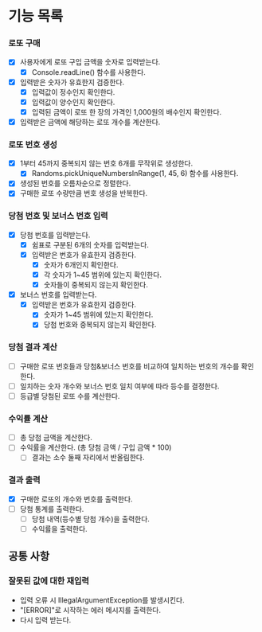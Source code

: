 # 기능 목록

### 로또 구매

- [x] 사용자에게 로또 구입 금액을 숫자로 입력받는다.
    - [x] Console.readLine() 함수를 사용한다.
- [x] 입력받은 숫자가 유효한지 검증한다.
    - [x] 입력값이 정수인지 확인한다.
    - [x] 입력값이 양수인지 확인한다.
    - [x] 입력된 금액이 로또 한 장의 가격인 1,000원의 배수인지 확인한다.
- [x] 입력받은 금액에 해당하는 로또 개수를 계산한다.

### 로또 번호 생성

- [x] 1부터 45까지 중복되지 않는 번호 6개를 무작위로 생성한다.
    - [x] Randoms.pickUniqueNumbersInRange(1, 45, 6) 함수를 사용한다.
- [x] 생성된 번호를 오름차순으로 정렬한다.
- [x] 구매한 로또 수량만큼 번호 생성을 반복한다.

### 당첨 번호 및 보너스 번호 입력

- [x] 당첨 번호를 입력받는다.
    - [x] 쉼표로 구분된 6개의 숫자를 입력받는다.
    - [x] 입력받은 번호가 유효한지 검증한다.
        - [x] 숫자가 6개인지 확인한다.
        - [x] 각 숫자가 1~45 범위에 있는지 확인한다.
        - [x] 숫자들이 중복되지 않는지 확인한다.
- [x] 보너스 번호를 입력받는다.
    - [x] 입력받은 번호가 유효한지 검증한다.
        - [x] 숫자가 1~45 범위에 있는지 확인한다.
        - [x] 당첨 번호와 중복되지 않는지 확인한다.

### 당첨 결과 계산

- [ ] 구매한 로또 번호들과 당첨&보너스 번호를 비교하여 일치하는 번호의 개수를 확인한다.
- [ ] 일치하는 숫자 개수와 보너스 번호 일치 여부에 따라 등수를 결정한다.
- [ ] 등급별 당첨된 로또 수를 계산한다.

### 수익률 계산

- [ ] 총 당첨 금액을 계산한다.
- [ ] 수익률을 계산한다. (총 당첨 금액 / 구입 금액 * 100)
    - [ ] 결과는 소수 둘째 자리에서 반올림한다.

### 결과 출력

- [x] 구매한 로또의 개수와 번호를 출력한다.
- [ ] 당첨 통계를 출력한다.
    - [ ] 당첨 내역(등수별 당첨 개수)을 출력한다.
    - [ ] 수익률을 출력한다.

## 공통 사항

### 잘못된 값에 대한 재입력

- 입력 오류 시 IllegalArgumentException를 발생시킨다.
- "[ERROR]"로 시작하는 에러 메시지를 출력한다.
- 다시 입력 받는다.
